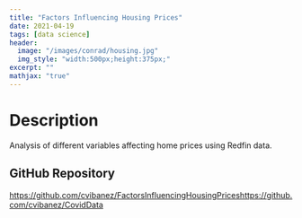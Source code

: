 ```yaml
---
title: "Factors Influencing Housing Prices"
date: 2021-04-19
tags: [data science]
header:
  image: "/images/conrad/housing.jpg"
  img_style: "width:500px;height:375px;"
excerpt: ""
mathjax: "true"
---
```


# Description
Analysis of different variables affecting home prices using Redfin data.

## GitHub Repository
<a href="https://github.com/cvibanez/FactorsInfluencingHousingPrices">https://github.com/cvibanez/FactorsInfluencingHousingPriceshttps://github.com/cvibanez/CovidData</a>

